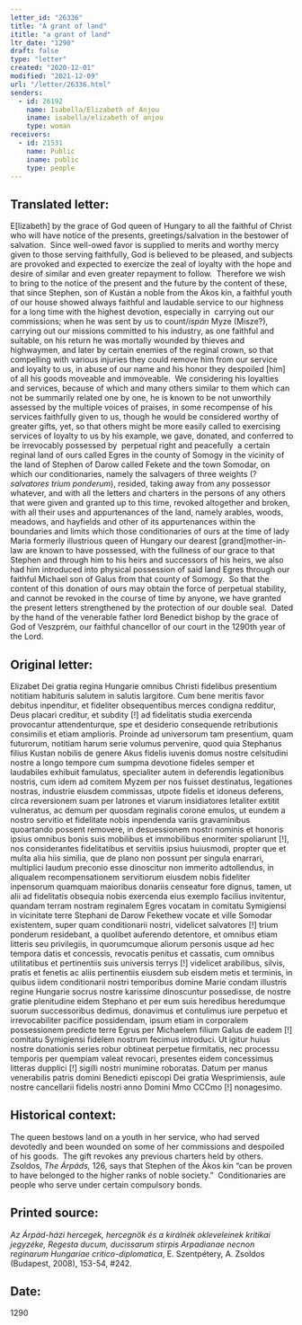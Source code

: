 ```yaml
---
letter_id: "26336"
title: "A grant of land"
ititle: "a grant of land"
ltr_date: "1290"
draft: false
type: "letter"
created: "2020-12-01"
modified: "2021-12-09"
url: "/letter/26336.html"
senders:
  - id: 26192
    name: Isabella/Elizabeth of Anjou
    iname: isabella/elizabeth of anjou
    type: woman
receivers:
  - id: 21531
    name: Public
    iname: public
    type: people
---
```

<h2> Translated letter:</h2><p>E[lizabeth] by the grace of God queen of Hungary to all the faithful of Christ who will have notice of the presents, greetings/salvation in the bestower of salvation.&nbsp; Since well-owed favor is supplied to merits and worthy mercy given to those serving faithfully, God is believed to be pleased, and subjects are provoked and expected to exercize the zeal of loyalty with the hope and desire of similar and even greater repayment to follow.&nbsp; Therefore we wish to bring to the notice of the present and the future by the content of these, that since Stephen, son of Kustán a noble from the Ákos kin, a faithful youth of our house showed always faithful and laudable service to our highness for a long time with the highest devotion, especially in&nbsp; carrying out our commissions; when he was sent by us to count/<i>ispán</i> Myze (Misze?), carrying out our missions committed to his industry, as one faithful and suitable, on his return he was mortally wounded by thieves and highwaymen, and later by certain enemies of the reginal crown, so that compelling with various injuries they could remove him from our service and loyalty to us, in abuse of our name and his honor they despoiled [him] of all his goods moveable and immoveable.&nbsp; We considering his loyalties and services, because of which and many others similar to them which can not be summarily related one by one, he is known to be not unworthily assessed by the multiple voices of praises, in some recompense of his services faithfully given to us, though he would be considered worthy of greater gifts, yet, so that others might be more easily called to exercising services of loyalty to us by his example, we gave, donated, and conferred to be irrevocably possessed by&nbsp; perpetual right and peacefully&nbsp;&nbsp;a certain reginal land of ours called Egres in the county of Somogy in the vicinity of the land of Stephen of Darow called Fekete and the town Somodar, on which our conditionaries, namely the salvagers of three weights (?<i>salvatores trium ponderum</i>), resided, taking away from any possessor whatever, and with all the letters and charters in the persons of any others that were given and granted up to this time, revoked altogether and broken, with all their uses and appurtenances of the land, namely arables, woods, meadows, and hayfields and other of its appurtenances within the boundaries and limits which those conditionaries of ours at the time of lady Maria formerly illustrious queen of Hungary our dearest [grand]mother-in-law are known to have possessed, with the fullness of our grace to that Stephen and through him to his heirs and successors of his heirs, we also had him introduced into physical possession of said land Egres through our faithful Michael son of Galus from that county of Somogy.&nbsp; So that the content of this donation of ours may obtain the force of perpetual stability, and cannot be revoked in the course of time by anyone, we have granted the present letters strengthened by the protection of our double seal.&nbsp; Dated by the hand of the venerable father lord Benedict bishop by the grace of God of Veszprém, our faithful chancellor of our court in the 1290th year of the Lord.</p><h2 class="mt-4"> Original letter:</h2><p><span>Elizabet Dei gratia regina Hungarie omnibus Christi fidelibus presentium notitiam habituris salutem in salutis largitore. Cum bene meritis favor debitus inpenditur, et fideliter obsequentibus merces condigna redditur, Deus placari creditur, et subdity [!] ad fidelitatis studia exercenda provocantur attendenturque, spe et desiderio consequende retributionis consimilis et etiam amplioris. Proinde ad universorum tam presentium, quam futurorum, notitiam harum serie volumus pervenire, quod quia Stephanus filius Kustan nobilis de genere Akus fidelis iuvenis domus nostre celsitudini nostre a longo tempore cum sumpma devotione fideles semper et laudabiles exhibuit famulatus, specialiter autem in deferendis legationibus nostris, cum idem ad comitem Myzem per nos fuisset destinatus, legationes nostras, industrie eiusdem commissas, utpote fidelis et idoneus deferens, circa reversionem suam per latrones et viarum insidiatores letaliter extitit vulneratus, ac demum per quosdam reginalis corone emulos, ut eundem a nostro servitio et fidelitate nobis inpendenda variis gravaminibus quoartando possent removere, in desuessionem nostri nominis et honoris ipsius omnibus bonis suis mobilibus et immobilibus enormiter spoliarunt [!], nos considerantes fidelitatibus et servitiis ipsius huiusmodi, propter que et multa alia hiis similia, que de plano non possunt per singula enarrari, multiplici laudum preconio esse dinoscitur non immerito adtollendus, in aliqualem recompensationem servitiorum eiusdem nobis fideliter inpensorum quamquam maioribus donariis censeatur fore dignus, tamen, ut alii ad fidelitatis obsequia nobis exercenda eius exemplo facilius invitentur, quandam terram nostram reginalem Egres vocatam in comitatu Symigiensi in vicinitate terre Stephani de Darow Fekethew vocate et ville Somodar existentem, super quam conditionarii nostri, videlicet salvatores [!] trium ponderum residebant, a quolibet auferendo detentore, et omnibus etiam litteris seu privilegiis, in quorumcumque aliorum personis usque ad hec tempora datis et concessis, revocatis penitus et cassatis, cum omnibus utilitatibus et pertinentiis suis universis terrys [!] videlicet arabilibus, silvis, pratis et fenetis ac aliis pertinentiis eiusdem sub eisdem metis et terminis, in quibus iidem conditionarii nostri temporibus domine Marie condam illustris regine Hungarie socrus nostre karissime dinoscuntur possedisse, de nostre gratie plenitudine eidem Stephano et per eum suis heredibus heredumque suorum successoribus dedimus, donavimus et contulimus iure perpetuo et irrevocabiliter pacifice possidendam, ipsum etiam in corporalem possessionem predicte terre Egrus per Michaelem filium Galus de eadem [!] comitatu Symigiensi fidelem nostrum fecimus introduci. Ut igitur huius nostre donationis series robur obtineat perpetue firmitatis, nec processu temporis per quempiam valeat revocari, presentes eidem concessimus litteras dupplici [!] sigilli nostri munimine roboratas. Datum per manus venerabilis patris domini Benedicti episcopi Dei gratia Wesprimiensis, aule nostre cancellarii fidelis nostri anno Domini Mmo CCCmo [!] nonagesimo.&nbsp;</span></p><p></p><h2 class="mt-4"> Historical context:</h2><p>The queen bestows land on a youth in her service, who had served devotedly and been wounded on some of her commissions and despoiled of his goods.&nbsp; The gift revokes any previous charters held by others. &nbsp; Zsoldos, <i>The Árpáds,</i> 126, says that Stephen of the Ákos kin “can be proven to have belonged to the higher ranks of noble society.”&nbsp; Conditionaries are people who serve under certain compulsory bonds.&nbsp;</p><h2 class="mt-4"> Printed source:</h2><p><i>Az Árpád-házi hercegek, hercegnök és a királnék okleveleinek kritikai jegyzéke, Regesta ducum, ducissarum stirpis Arpadianae necnon reginarum Hungariae critico-diplomatica</i>, E. Szentpétery, A. Zsoldos (Budapest, 2008),&nbsp;153-54, #242.</p><h2 class="mt-4"> Date:</h2>1290